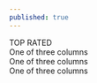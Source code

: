 ```yaml
---
published: true
---
```

  
<div class="container">
  <div class="row">
    <div class="shadow m-3 mb-5 bg-white rounded-3 col-sm">
      <div class="align-items-start bg-primary rounded-top text-white align-items-center">TOP RATED</div>
      One of three columns
    </div>
    <div class="shadow m-3 mb-5 bg-white rounded-3 col-sm">
      One of three columns
    </div>
    <div class="shadow m-3 mb-5 bg-white rounded-3 col-sm">
      One of three columns
    </div>
  </div>
</div>
